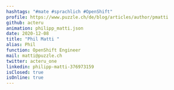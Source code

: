 ```yaml
---
hashtags: "#mate #sprachlich #OpenShift"
profile: https://www.puzzle.ch/de/blog/articles/author/pmatti
github: acteru
animation: philipp_matti.json
date: 2020-12-08
title: "Phil Matti "
alias: Phil
function: OpenShift Engineer
mail: matti@puzzle.ch
twitter: acteru_one
linkedin: philipp-matti-376973159
isClosed: true
isOnline: true
---
```

